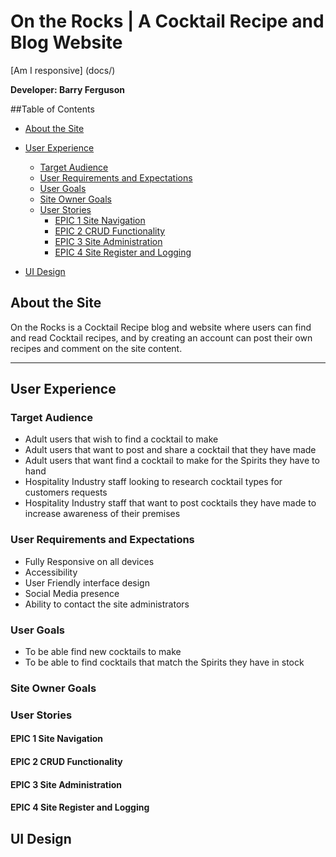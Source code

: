 # On the Rocks | A Cocktail Recipe and Blog Website

[Am I responsive] (docs/)

**Developer: Barry Ferguson**
 
 ##Table of Contents
 
 - [About the Site](#about-the-site)
 
 - [User Experience](#user-experience)
    * [Target Audience](#target-audience)
    * [User Requirements and Expectations](#user-requirements-and-expectations)
    * [User Goals](#user-goals)
    * [Site Owner Goals](#site-owner-goals)
    * [User Stories](#user-stories)
        * [EPIC 1 Site Navigation](#epic-1-site-navigation)
        * [EPIC 2 CRUD Functionality](#epic-2-crud-functionality)
        * [EPIC 3 Site Administration](#epic-3-site-administration)
        * [EPIC 4 Site Register and Logging](#epic-4-site-register-and-logging)
        
  - [UI Design](#ui-design)
 
## About the Site
 On the Rocks is a Cocktail Recipe blog and website where users can find and read Cocktail recipes, and by creating an account can post their own recipes and comment on the site content.
 <hr>
 
## User Experience
 
### Target Audience
- Adult users that wish to find a cocktail to make
- Adult users that want to post and share a cocktail that they have made
- Adult users that want find a cocktail to make for the Spirits they have to hand
- Hospitality Industry staff looking to research cocktail types for customers requests
- Hospitality Industry staff that want to post cocktails they have made to increase awareness of their premises

### User Requirements and Expectations
- Fully Responsive on all devices
- Accessibility
- User Friendly interface design
- Social Media presence
- Ability to contact the site administrators
 
### User Goals
- To be able find new cocktails to make
- To be able to find cocktails that match the Spirits they have in stock
  
### Site Owner Goals

### User Stories

#### EPIC 1 Site Navigation

#### EPIC 2 CRUD Functionality

#### EPIC 3 Site Administration

#### EPIC 4 Site Register and Logging

## UI Design
 
